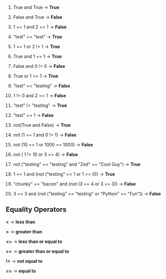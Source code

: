 1. True and True -> **True**

2. False and True -> **False**

3. 1 == 1 and 2 == 1 -> **False**

4. "test" == "test" -> **True**

5. 1 == 1 or 2 != 1 -> **True**

6. True and 1 == 1 -> **True**

7. False and 0 != 0 -> **False**

8. True or 1 == 1 -> **True**

9. "test" == "testing" -> **False**

10. 1 != 0 and 2 == 1 -> **False**

11. "test" != "testing" -> **True**

12. "test" == 1 -> **False**

13. not(True and False) -> **True**

14. not (1 == 1 and 0 != 1) -> **False**

15. not (10 == 1 or 1000 == 1000) -> **False**

16. not ( 1 != 10 or 3 == 4) -> **False**

17. not ("testing" == "testing" and "Zed" == "Cool Guy") -> **True**

18. 1 == 1 and (not ("testing" == 1 or 1 == 0)) -> **True**

19. "chunky" == "bacon" and (not (3 == 4 or 3 == 3)) -> **False**

20. 3 == 3 and (not ("testing" == "testing" or "Python" == "Fun")) -> **False**


## Equality Operators

__<__ -> **less than**

__>__ -> **greater than**

__<=__ -> **less than or equal to**

__>=__ -> **greater than or equal to**

__!=__ -> **not equal to**

__==__ -> **equal to**
